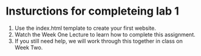 # Insturctions for completeing lab 1

<ol>
  <li>Use the index.html template to create your first website.</li>
  <li>Watch the Week One Lecture to learn how to complete this assignment.</li>
  <li>If you still need help, we will work through this together in class on Week Two.</li>
</ol>